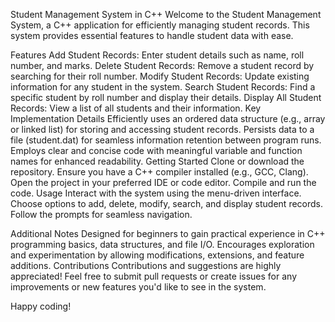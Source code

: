 Student Management System in C++
Welcome to the Student Management System, a C++ application for efficiently managing student records. This system provides essential features to handle student data with ease.

Features
Add Student Records: Enter student details such as name, roll number, and marks.
Delete Student Records: Remove a student record by searching for their roll number.
Modify Student Records: Update existing information for any student in the system.
Search Student Records: Find a specific student by roll number and display their details.
Display All Student Records: View a list of all students and their information.
Key Implementation Details
Efficiently uses an ordered data structure (e.g., array or linked list) for storing and accessing student records.
Persists data to a file (student.dat) for seamless information retention between program runs.
Employs clear and concise code with meaningful variable and function names for enhanced readability.
Getting Started
Clone or download the repository.
Ensure you have a C++ compiler installed (e.g., GCC, Clang).
Open the project in your preferred IDE or code editor.
Compile and run the code.
Usage
Interact with the system using the menu-driven interface. Choose options to add, delete, modify, search, and display student records. Follow the prompts for seamless navigation.

Additional Notes
Designed for beginners to gain practical experience in C++ programming basics, data structures, and file I/O.
Encourages exploration and experimentation by allowing modifications, extensions, and feature additions.
Contributions
Contributions and suggestions are highly appreciated! Feel free to submit pull requests or create issues for any improvements or new features you'd like to see in the system.

Happy coding!